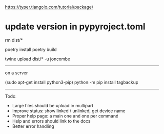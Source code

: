 https://typer.tiangolo.com/tutorial/package/

# update version in pypyroject.toml

rm dist/\*

poetry install
poetry build

twine upload dist/\* -u joncombe

---

on a server

(sudo apt-get install python3-pip)
python -m pip install tagbackup

---

Todo:

- Large files should be upload in multipart
- Improve status: show linked / unlinked, get device name
- Proper help page: a main one and one per command
- Help and errors should link to the docs
- Better error handling
